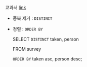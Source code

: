 교과서 [link](https://r2bit.com/book_analytics/database-sort.html)

- 중복 제거 : `DISTINCT`
- 정렬 : `ORDER BY`

    SELECT `DISTINCT` taken, person
    
    FROM survey
    
    `ORDER BY` taken asc, person desc;
    

